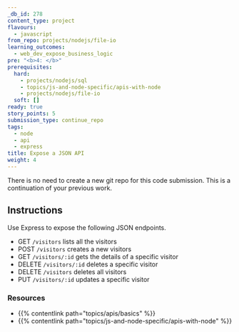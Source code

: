 ```yaml
---
_db_id: 278
content_type: project
flavours:
  - javascript
from_repo: projects/nodejs/file-io
learning_outcomes:
  - web_dev_expose_business_logic
pre: "<b>4: </b>"
prerequisites:
  hard:
    - projects/nodejs/sql
    - topics/js-and-node-specific/apis-with-node
    - projects/nodejs/file-io
  soft: []
ready: true
story_points: 5
submission_type: continue_repo
tags:
  - node
  - api
  - express
title: Expose a JSON API
weight: 4
---
```


There is no need to create a new git repo for this code submission. This is a continuation of your previous work.

## Instructions

Use Express to expose the following JSON endpoints.

- GET `/visitors` lists all the visitors
- POST `/visitors` creates a new visitors
- GET `/visitors/:id` gets the details of a specific visitor
- DELETE `/visitors/:id` deletes a specific visitor
- DELETE `/visitors` deletes all visitors
- PUT `/visitors/:id` updates a specific visitor

### Resources

- {{% contentlink path="topics/apis/basics" %}}
- {{% contentlink path="topics/js-and-node-specific/apis-with-node" %}}
